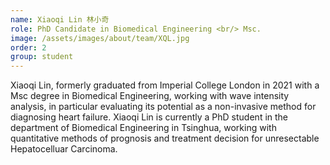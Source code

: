 ```yaml
---
name: Xiaoqi Lin 林小奇
role: PhD Candidate in Biomedical Engineering <br/> Msc.
image: /assets/images/about/team/XQL.jpg
order: 2
group: student
---
```


Xiaoqi Lin, formerly graduated from Imperial College London in 2021 with a Msc degree in Biomedical Engineering, working with wave intensity analysis, in particular evaluating its potential as a non-invasive method for diagnosing heart failure. 
Xiaoqi Lin is currently a PhD student in the department of Biomedical Engineering in Tsinghua, working with quantitative methods of prognosis and treatment decision for unresectable Hepatocelluar Carcinoma.